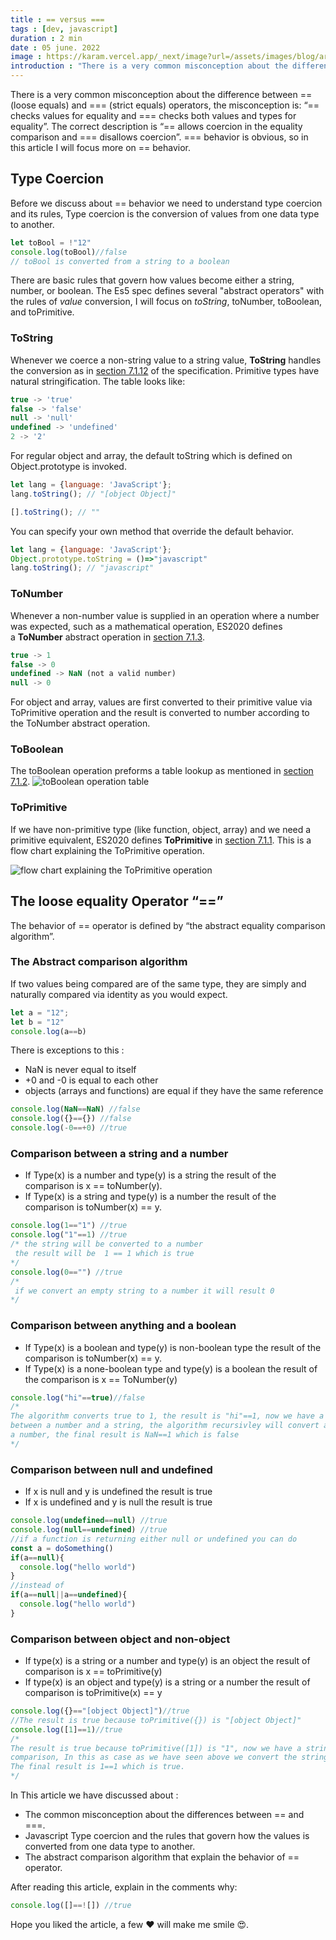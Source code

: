 ```yaml
---    
title : == versus ===
tags : [dev, javascript]
duration : 2 min
date : 05 june. 2022
image : https://karam.vercel.app/_next/image?url=/assets/images/blog/article4.png
introduction : "There is a very common misconception about the difference between == (loose equals) and === (strict equals) operators, the misconception is: “== checks values for equality and === checks both values and types for equality”. The correct description is “== allows coercion in the equality comparison and === disallows coercion”. === behavior is obvious, so in this article I will focus more on == behavior."
---
```


There is a very common misconception about the difference between == (loose equals) and === (strict equals) operators, the misconception is: “== checks values for equality and === checks both values and types for equality”. The correct description is “== allows coercion in the equality comparison and === disallows coercion”. === behavior is obvious, so in this article I will focus more on == behavior.

## Type Coercion
Before we discuss about == behavior we need to understand type coercion and its rules, Type coercion is the conversion of values from one data type to another.

```js
let toBool = !"12"
console.log(toBool)//false 
// toBool is converted from a string to a boolean
```

There are basic rules that govern how values become either a string, number, or boolean. The Es5 spec defines several "abstract operators" with the rules of *value* conversion, I will focus on *toString*, toNumber, toBoolean, and toPrimitive.
### ToString
Whenever we coerce a non-string value to a string value, **ToString** handles the conversion as in [section 7.1.12](https://tc39.es/ecma262/#sec-tostring) of the specification. Primitive types have natural stringification. The table looks like:

```js
true -> 'true'
false -> 'false'
null -> 'null'
undefined -> 'undefined'
2 -> '2'
```

For regular object and array, the default toString which is defined on Object.prototype is invoked.

```js
let lang = {language: 'JavaScript'}; 
lang.toString(); // "[object Object]"

[].toString(); // ""
```

You can specify your own method that override the default behavior.
```js
let lang = {language: 'JavaScript'}; 
Object.prototype.toString = ()=>"javascript"
lang.toString(); // "javascript"
```
### ToNumber
Whenever a non-number value is supplied in an operation where a number was expected, such as a mathematical operation, ES2020 defines a **ToNumber** abstract operation in [section 7.1.3](https://tc39.es/ecma262/#sec-tonumber).
```js
true -> 1
false -> 0
undefined -> NaN (not a valid number)
null -> 0
```
For object and array, values are first converted to their primitive value via ToPrimitive operation and the result is converted to number according to the ToNumber abstract operation.
### ToBoolean
The toBoolean operation preforms a table lookup as mentioned in [section 7.1.2](https://tc39.es/ecma262/#sec-toboolean).
![toBoolean operation table](https://dev-to-uploads.s3.amazonaws.com/uploads/articles/jzg7dzc5rxemwluos1xu.png)
### ToPrimitive
If we have non-primitive type (like function, object, array) and we need a primitive equivalent, ES2020 defines **ToPrimitive** in [section 7.1.1](https://tc39.es/ecma262/#sec-toprimitive).
This is a flow chart explaining the ToPrimitive operation.

![flow chart explaining the ToPrimitive operation](https://dev-to-uploads.s3.amazonaws.com/uploads/articles/o1tnhdv56pflkxc9aovs.png)
## The loose equality Operator “==”

The behavior of == operator is defined by “the abstract equality comparison algorithm”.
### The Abstract comparison algorithm
If two values being compared are of the same type, they are simply and naturally compared via identity as you would expect.

```js
let a = "12";
let b = "12"
console.log(a==b)
```

There is exceptions to this :

- NaN is never equal to itself
- +0 and -0 is equal to each other
- objects (arrays and functions) are equal if they have the same reference
```js
console.log(NaN==NaN) //false
console.log({}=={}) //false
console.log(-0==+0) //true 
```
### Comparison between a string and a number
- If Type(x) is a number and type(y) is a string the result of the comparison is x == toNumber(y).
- If Type(x) is a string and type(y) is a number the result of the comparison is toNumber(x) == y.
```js
console.log(1=="1") //true
console.log("1"==1) //true
/* the string will be converted to a number
 the result will be  1 == 1 which is true
*/
console.log(0=="") //true
/*
 if we convert an empty string to a number it will result 0 
*/
```
### Comparison between anything and a boolean
- If Type(x) is a boolean and type(y) is non-boolean type the result of the comparison is toNumber(x) == y.
- If Type(x) is a none-boolean type and type(y) is a boolean the result of the comparison is x == ToNumber(y)
```js
console.log("hi"==true)//false
/*
The algorithm converts true to 1, the result is "hi"==1, now we have a comparison
between a number and a string, the algorithm recursivley will convert a string to 
a number, the final result is NaN==1 which is false    
*/
```
### Comparison between null and undefined 
- If x is null and y is undefined the result is true
- If x is undefined and y is null the result is true
```js
console.log(undefined==null) //true
console.log(null==undefined) //true
//if a function is returning either null or undefined you can do
const a = doSomething()
if(a==null){
  console.log("hello world")
}
//instead of 
if(a==null||a==undefined){
  console.log("hello world")
}
```
### Comparison between object and non-object
- If type(x) is a string or a number and type(y) is an object the result of comparison is x == toPrimitive(y)
- If type(x) is an object and type(y) is a string or a number the result of comparison is toPrimitive(x) == y
```jsx
console.log({}=="[object Object]")//true
//The result is true because toPrimitive({}) is "[object Object]"
console.log([1]==1)//true
/*
The result is true because toPrimitive([1]) is "1", now we have a string to number
comparison, In this as case as we have seen above we convert the string to a number.
The final result is 1==1 which is true. 
*/ 
```
In This article we have discussed about : 

- The common misconception about the differences between == and ===.
- Javascript Type coercion and the rules that govern how the values is converted from one data type to another.
- The abstract comparison algorithm that explain the behavior of == operator.

After reading this article, explain in the comments why:

```js
console.log([]==![]) //true
```

Hope you liked the article, a few ❤️ will make me smile 😍.
